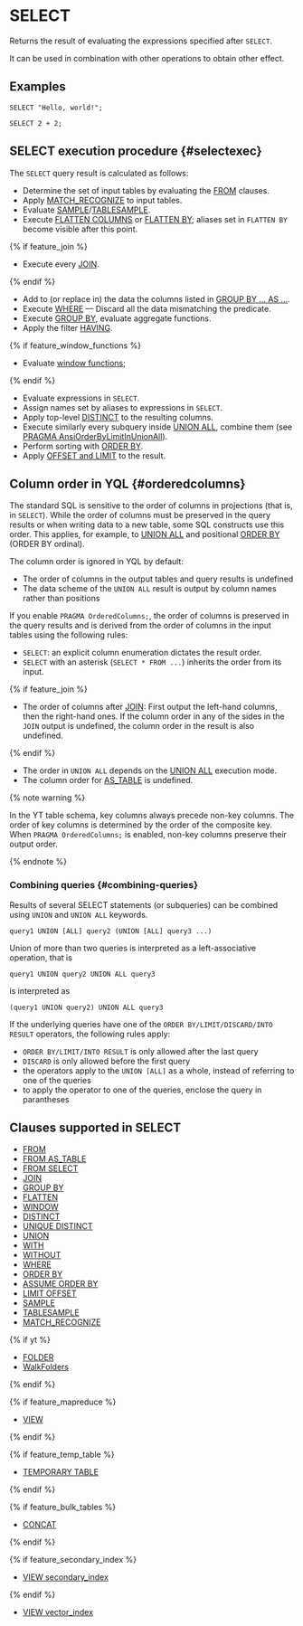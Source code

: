 <!-- markdownlint-disable blanks-around-fences -->

# SELECT

Returns the result of evaluating the expressions specified after `SELECT`.

It can be used in combination with other operations to obtain other effect.

## Examples

```yql
SELECT "Hello, world!";
```

```yql
SELECT 2 + 2;
```



## SELECT execution procedure {#selectexec}

The `SELECT` query result is calculated as follows:

* Determine the set of input tables by evaluating the [FROM](from.md) clauses.
* Apply [MATCH_RECOGNIZE](match_recognize.md) to input tables.
* Evaluate [SAMPLE](sample.md)/[TABLESAMPLE](sample.md).
* Execute [FLATTEN COLUMNS](flatten.md#flatten-columns) or [FLATTEN BY](flatten.md); aliases set in `FLATTEN BY` become visible after this point.

{% if feature_join %}

* Execute every [JOIN](join.md).

{% endif %}

* Add to (or replace in) the data the columns listed in [GROUP BY ... AS ...](group-by.md).
* Execute [WHERE](where.md) &mdash; Discard all the data mismatching the predicate.
* Execute [GROUP BY](group-by.md), evaluate aggregate functions.
* Apply the filter [HAVING](group-by.md#having).

{% if feature_window_functions %}

* Evaluate [window functions](window.md);

{% endif %}

* Evaluate expressions in `SELECT`.
* Assign names set by aliases to expressions in `SELECT`.
* Apply top-level [DISTINCT](distinct.md) to the resulting columns.
* Execute similarly every subquery inside [UNION ALL](union.md#union_all), combine them (see [PRAGMA AnsiOrderByLimitInUnionAll](../pragma.md#pragmas)).
* Perform sorting with [ORDER BY](order_by.md).
* Apply [OFFSET and LIMIT](limit_offset.md) to the result.



## Column order in YQL {#orderedcolumns}

The standard SQL is sensitive to the order of columns in projections (that is, in `SELECT`). While the order of columns must be preserved in the query results or when writing data to a new table, some SQL constructs use this order.
This applies, for example, to [UNION ALL](union.md#union_all) and positional [ORDER BY](order_by.md) (ORDER BY ordinal).

The column order is ignored in YQL by default:

* The order of columns in the output tables and query results is undefined
* The data scheme of the `UNION ALL` result is output by column names rather than positions

If you enable `PRAGMA OrderedColumns;`, the order of columns is preserved in the query results and is derived from the order of columns in the input tables using the following rules:

* `SELECT`: an explicit column enumeration dictates the result order.
* `SELECT` with an asterisk (`SELECT * FROM ...`) inherits the order from its input.

{% if feature_join %}

* The order of columns after [JOIN](join.md): First output the left-hand columns, then the right-hand ones. If the column order in any of the sides in the `JOIN` output is undefined, the column order in the result is also undefined.

{% endif %}

* The order in `UNION ALL` depends on the [UNION ALL](union.md#union_all) execution mode.
* The column order for [AS_TABLE](from_as_table.md) is undefined.

{% note warning %}

In the YT table schema, key columns always precede non-key columns. The order of key columns is determined by the order of the composite key.
When `PRAGMA OrderedColumns;` is enabled, non-key columns preserve their output order.

{% endnote %}



### Combining queries {#combining-queries}

Results of several SELECT statements (or subqueries) can be combined using `UNION` and `UNION ALL` keywords.

```yql
query1 UNION [ALL] query2 (UNION [ALL] query3 ...)
```

Union of more than two queries is interpreted as a left-associative operation, that is

```yql
query1 UNION query2 UNION ALL query3
```

is interpreted as

```yql
(query1 UNION query2) UNION ALL query3
```

If the underlying queries have one of the `ORDER BY/LIMIT/DISCARD/INTO RESULT` operators, the following rules apply:

* `ORDER BY/LIMIT/INTO RESULT` is only allowed after the last query
* `DISCARD` is only allowed before the first query
* the operators apply to the `UNION [ALL]` as a whole, instead of referring to one of the queries
* to apply the operator to one of the queries, enclose the query in parantheses


## Clauses supported in SELECT

* [FROM](from.md)
* [FROM AS_TABLE](from_as_table.md)
* [FROM SELECT](from_select.md)
* [JOIN](join.md)
* [GROUP BY](group-by.md)
* [FLATTEN](flatten.md)
* [WINDOW](window.md)
* [DISTINCT](distinct.md)
* [UNIQUE DISTINCT](unique_distinct_hints.md)
* [UNION](union.md)
* [WITH](with.md)
* [WITHOUT](without.md)
* [WHERE](where.md)
* [ORDER BY](order_by.md)
* [ASSUME ORDER BY](assume_order_by.md)
* [LIMIT OFFSET](limit_offset.md)
* [SAMPLE](sample.md)
* [TABLESAMPLE](sample.md)
* [MATCH_RECOGNIZE](match_recognize.md)

{% if yt %}

* [FOLDER](folder.md)
* [WalkFolders](walk_folders.md)

{% endif %}

{% if feature_mapreduce %}

* [VIEW](view.md)

{% endif %}

{% if feature_temp_table %}

* [TEMPORARY TABLE](temporary_table.md)

{% endif %}

{% if feature_bulk_tables %}

* [CONCAT](concat.md)

{% endif %}

{% if feature_secondary_index %}

* [VIEW secondary_index](secondary_index.md)

{% endif %}

* [VIEW vector_index](vector_index.md)

